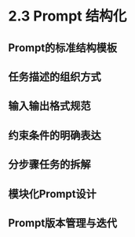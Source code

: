 # 2.3 Prompt 结构化

## Prompt的标准结构模板

## 任务描述的组织方式

## 输入输出格式规范

## 约束条件的明确表达

## 分步骤任务的拆解

## 模块化Prompt设计

## Prompt版本管理与迭代